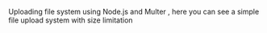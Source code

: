 Uploading file system using Node.js and Multer , here you can see a simple file upload system with size limitation
